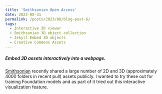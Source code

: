 ```yaml
---
title: 'Smithsonian Open Access'
date: 2023-08-31
permalink: /posts/2023/08/blog-post-6/
tags:
  - Interactive 3D viewer
  - Smithsonian 3D object collection
  - Jekyll Embed 3D objects
  - Creative Commons Assets
---
```


##### Embed 3D assets interactively into a webpage. 

[Smithsonian](https://registry.opendata.aws/smithsonian-open-access/) recently shared a large number of 2D and 3D (approximately 4000 folders in recent pull) assets publicly. I wanted to try these out for training Foundation models and as part of it tried out this interactive visualization feature. 

<div>
    <script
      type="module"
      src="https://unpkg.com/@google/model-viewer/dist/model-viewer.min.js"
    ></script>
    <style>
    model-viewer {
    width: 800px;
    height: 600px;
    }
</style>
      <model-viewer
   src="https://rawcdn.githack.com/BabylonJS/Exporters/422493778d6ffbc2980e83e46eb94729bbeada0c/Maya/Samples/glTF%202.0/T-Rex/trex_running.gltf"
        alt="dragon"
        auto-rotate
        camera-controls
      ></model-viewer>
</div>

